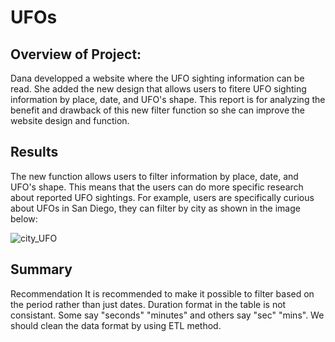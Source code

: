 # UFOs

## Overview of Project:
Dana developped a website where the UFO sighting information can be read. She added the new design that allows users to fitere UFO sighting information by place, date, and UFO's shape. This report is for analyzing the benefit and drawback of this new filter function so she can improve the website design and function.

## Results
The new function allows users to filter information by place, date, and UFO's shape. This means that the users can do more specific research about reported UFO sightings. For example, users are specifically curious about UFOs in San Diego, they can filter by city as shown in the image below: 

![city_UFO](https://user-images.githubusercontent.com/7553779/189296466-8a52e832-5670-4339-a975-0b1ab548ae53.png)

## Summary

Recommendation
It is recommended to make it possible to filter based on the period rather than just dates. Duration format in the table is not consistant. Some say "seconds" "minutes" and others say "sec" "mins". We should clean the data format by using ETL method.
